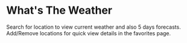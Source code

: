 # What's The Weather
Search for location to view current weather and also 5 days forecasts.
Add/Remove locations for quick view details in the favorites page.
